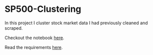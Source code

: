 # SP500-Clustering

In this project I cluster stock market data I had previously cleaned and scraped.

Checkout the notebook [here](https://github.com/mwtichen/SP500-Clustering/blob/master/SP_CLUSTER.ipynb).

Read the requirements [here](https://github.com/mwtichen/SP500-Clustering/blob/master/Requirements.txt).
